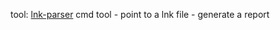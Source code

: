 tool: [lnk-parser](https://code.google.com/archive/p/lnk-parser/)
cmd tool - point to a lnk file - generate a report

